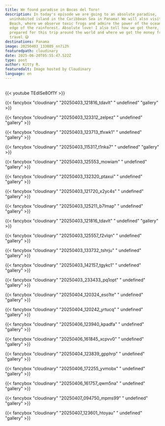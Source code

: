 ```yaml
---
title: We found paradise in Bocas del Toro!
description: In today's episode we are going to an absolute paradise,
  uninhabited island in the Caribbean Sea in Panama! We will also visit Red Frog
  Beach, where we observe toxic frogs and admire the power of the ocean at the
  edge of the rainforest. Absolute love! I also tell how we got there, how I
  prepared for this trip around the world and where we got the money from to
  travel 😅
destinations: Panama
image: 20250403_133805_nn7i2h
featuredpath: cloudinary
date: 2025-06-20T05:55:47.522Z
type: post
author: Kitty R.
featuredalt: Image hosted by Cloudinary
language: en
---
```

<br>{{< youtube TEdISe8Of1Y >}}</br>

{{< fancybox "cloudinary" "20250403_121816_tdavlt" "  undefined" "gallery" >}}

{{< fancybox "cloudinary" "20250403_123312_zelpez" "  undefined" "gallery" >}}

{{< fancybox "cloudinary" "20250403_123713_tfxwk1" "  undefined" "gallery" >}}

{{< fancybox "cloudinary" "20250403_115317_t1nka7" "  undefined" "gallery" >}}

{{< fancybox "cloudinary" "20250403_125553_mowiam" "  undefined" "gallery" >}}

{{< fancybox "cloudinary" "20250403_132320_ptaxui" "  undefined" "gallery" >}}

{{< fancybox "cloudinary" "20250403_121720_x2yc4s" "  undefined" "gallery" >}}

{{< fancybox "cloudinary" "20250403_125211_b7lmap" "  undefined" "gallery" >}}

{{< fancybox "cloudinary" "20250403_121816_tdavlt" "  undefined" "gallery" >}}

{{< fancybox "cloudinary" "20250403_125557_f2vlqn" " undefined" "gallery" >}}

{{< fancybox "cloudinary" "20250403_133732_tshrju" " undefined" "gallery" >}}

{{< fancybox "cloudinary" "20250403_142157_tgykc1" " undefined" "gallery" >}}

{{< fancybox "cloudinary" "20250403_233433_pq1opt" " undefined" "gallery" >}}

{{< fancybox "cloudinary" "20250404_120324_eso1te" " undefined" "gallery" >}}

{{< fancybox "cloudinary" "20250404_120242_yrtucq" " undefined" "gallery" >}}

{{< fancybox "cloudinary" "20250406_123940_kpadfa" " undefined" "gallery" >}}

{{< fancybox "cloudinary" "20250406_161845_xcpvv0" " undefined" "gallery" >}}

{{< fancybox "cloudinary" "20250404_123839_gpphrp" " undefined" "gallery" >}}

{{< fancybox "cloudinary" "20250406_172255_yvmobx" " undefined" "gallery" >}}

{{< fancybox "cloudinary" "20250406_161757_qwm5na" " undefined" "gallery" >}}

{{< fancybox "cloudinary" "20250407_094750_mpms99" " undefined" "gallery" >}}

{{< fancybox "cloudinary" "20250407_123601_htoyau" " undefined" "gallery" >}}